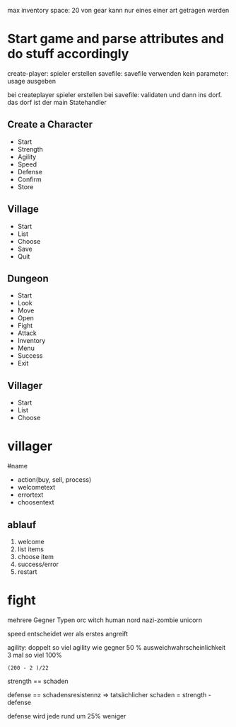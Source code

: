 max inventory space: 20
von gear kann nur eines einer art getragen werden



# Start game and parse attributes and do stuff accordingly

create-player: spieler erstellen
savefile: savefile verwenden
kein parameter: usage ausgeben


bei createplayer spieler erstellen
bei savefile: validaten und dann ins dorf. 
das dorf ist der main Statehandler



## Create a Character
* Start
* Strength
* Agility
* Speed
* Defense
* Confirm
* Store

## Village
* Start
* List
* Choose
* Save
* Quit

## Dungeon
* Start
* Look
* Move
* Open
* Fight
* Attack
* Inventory
* Menu
* Success
* Exit

## Villager
* Start
* List
* Choose




# villager

#name
* action(buy, sell, process)
* welcometext
* errortext
* choosentext

## ablauf

1. welcome
2. list items
3. choose item
4. success/error
5. restart




# fight

mehrere Gegner Typen
    orc 
    witch
    human
    nord
    nazi-zombie
    unicorn

speed entscheidet wer als erstes angreift

agility: 
    doppelt so viel agility wie gegner 50 % ausweichwahrscheinlichkeit
    3 mal so viel 100% 
    
    (200 - 2 )/22

strength == schaden

defense == schadensresistennz => tatsächlicher schaden = strength - defense

defense wird jede rund um 25% weniger